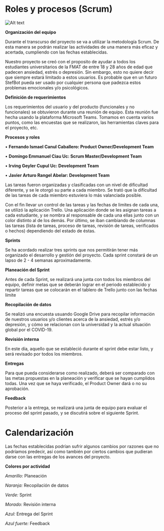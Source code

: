 # Roles y procesos (Scrum)

![Alt text](https://github.com/Fismael18/StefBot/blob/main/Imagenes%20StefBot/12.jpg)

**Organización del equipo**

Durante el transcurso del proyecto se va a utilizar la metodología Scrum. De esta manera se podrán realizar las actividades de una manera más eficaz y acertada, cumpliendo con las fechas establecidas.

Nuestro proyecto se creó con el proposito de ayudar a todos los estudiantes universitarios de la FMAT de entre 18 y 28 años de edad que padecen ansiedad, estrés o depresión. Sin embargo, esto no quiere decir que siempre estará limitado a estos usuarios. Es probable que en un futuro StefBot pueda ser usado por cualquier persona que padezca estos problemas emocionales y/o psicológicos.

**Definición de requerimientos**

Los requerimientos del usuario y del producto (funcionales y no funcionales) se obtuvieron durante una reunión de equipo. Esta reunión fue hecha usando la plataforma Microsoft Teams. Tomamos en cuenta varios puntos, como las encuestas que se realizaron, las herramientas claves para el proyecto, etc.

**Procesos y roles**

• **Fernando Ismael Canul Caballero: Product Owner/Development Team**

• **Domingo Emmanuel Ciau Uc: Scrum Master/Development Team**

• **Irving Geyler Cupul Uc: Development Team**

• **Javier Arturo Rangel Abelar: Development Team**

Las tareas fueron organizadas y clasificadas con un nivel de dificultad diferente, y se le otorgó su parte a cada miembro. Se trató que la difícultad de las tareas de cada miembro estuviera lo más valanciada posible. 

Con el fin llevar un control de las tareas y las fechas de limites de cada una, se utilizó la aplicación Trello. Una aplicación donde se les asignan tareas a cada estudiante, y se nombra al responsable de cada una ellas junto con un color distinto al de los demás. Por último, se iban cambiando de columnas las tareas (lista de tareas, proceso de tareas, revisión de tareas, verificados o hechos) dependiendo del estado de éstas.

**Sprints**

Se ha acordado realizar tres sprints que nos permitirán tener más organizado el desarrollo y gestión del proyecto. Cada sprint constará de un lapso de 2 - 4 semanas aproximadamente.

**Planeación del Sprint**

Antes de cada Sprint, se realizará una junta con todos los miembros del equipo, definir metas que se deberán lograr en el periodo establecido y repartir tareas que se colocarán en el tablero de Trello junto con las fechas límite

**Recopilación de datos**

Se realizó una encuesta usuando Google Drive para recopilar información de nuestros usuarios y/o clientes acerca de la ansiedad, estrés y/o depresión, y cómo se relacionan con la universidad y la actual situación global por el COVID-19.

**Revisión interna**

En este día, aquello que se estableció durante el sprint debe estar listo, y será revisado por todos los miembros.

**Entregas**

Para que pueda considerarse como realizado, deberá ser comparado con las metas propuestas en la planeación y verificar que se hayan cumplidos todas. Una vez que se haya verificado, el Product Owner dará o no su aprobación.

**Feedback**

Posterior a la entrega, se realizará una junta de equipo para evaluar el proceso del sprint pasado, y se discutirá sobre el siguiente Sprint.

# Calendarización

Las fechas establecidas podrían sufrir algunos cambios por razones que no podríamos predecir, así como también por ciertos cambios que pudieran darse con las entregas de los avances del proyecto.

**Colores por actividad**

*Amarillo:* Planeación

*Naranja:* Recopilación de datos

*Verde:* Sprint

*Morado:* Revisión interna

*Azul:* Entrega del Sprint

*Azul fuerte:* Feedback

